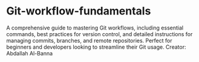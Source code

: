 # Git-workflow-fundamentals
A comprehensive guide to mastering Git workflows, including essential commands, best practices for version control, and detailed instructions for managing commits, branches, and remote repositories. Perfect for beginners and developers looking to streamline their Git usage.  Creator: Abdallah Al-Banna

